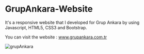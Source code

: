 # GrupAnkara-Website

It's a responsive website that I developed for Grup Ankara by using Javascript, HTML5, CSS3 and Bootstrap.

You can visit the website : www.grupankara.com.tr

![grupAnkara](https://i.hizliresim.com/wOZq2P.png)
